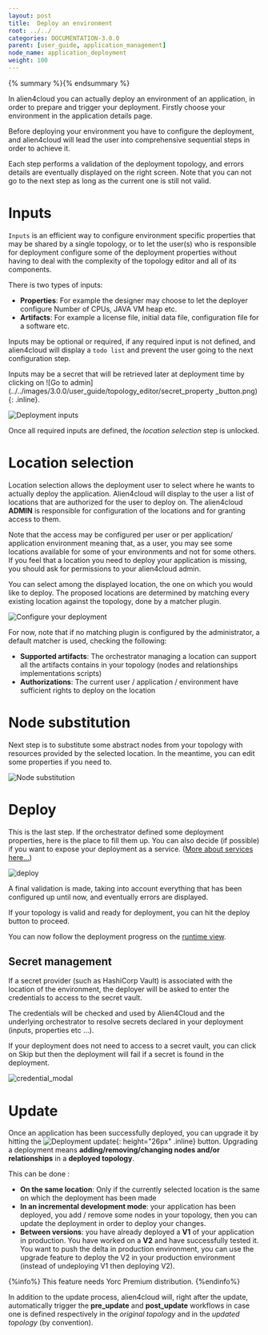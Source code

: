 ```yaml
---
layout: post
title:  Deploy an environment
root: ../../
categories: DOCUMENTATION-3.0.0
parent: [user_guide, application_management]
node_name: application_deployment
weight: 100
---
```


{% summary %}{% endsummary %}

In alien4cloud you can actually deploy an environment of an application, in order to prepare and trigger your deployment. Firstly choose your environment in the application details page.

Before deploying your environment you have to configure the deployment, and alien4cloud will lead the user into comprehensive sequential steps in order to achieve it.

Each step performs a validation of the deployment topology, and errors details are eventually displayed on the right screen. Note that you can not go to the next step as long as the current one is still not valid.

# Inputs

`Inputs` is an efficient way to configure environment specific properties that may be shared by a single topology, or to let the user(s) who is responsible for deployment configure some of the deployment properties without having to deal with the complexity of the topology editor and all of its components.

There is two types of inputs:

* __Properties__: For example the designer may choose to let the deployer configure Number of CPUs, JAVA VM heap etc.
* __Artifacts__: For example a license file, initial data file, configuration file for a software etc.

Inputs may be optional or required, if any required input is not defined, and alien4cloud will display a `todo list` and prevent the user going to the next configuration step.

Inputs may be a secret that will be retrieved later at deployment time by clicking on ![Go to admin](../../images/3.0.0/user_guide/topology_editor/secret_property _button.png){: .inline}.

![Deployment inputs](../../images/3.0.0/user_guide/applications/deployment/user_guide_deployment_setup_inputs.png)

Once all required inputs are defined, the *location selection* step is unlocked.

# Location selection

Location selection allows the deployment user to select where he wants to actually deploy the application. Alien4cloud will display to the user a list of locations that are authorized for the user to deploy on. The alien4cloud __ADMIN__ is responsible for configuration of the locations and for granting access to them.

Note that the access may be configured per user or per application/ application environment meaning that, as a user, you may see some locations available for some of your environments and not for some others. If you feel that a location you need to deploy your application is missing, you should ask for permissions to your alien4cloud admin.

You can select among the displayed location, the one on which you would like to deploy.
The proposed locations are determined by matching every existing location against the topology, done by a matcher plugin.

![Configure your deployment](../../images/3.0.0/user_guide/applications/deployment/user_guide_deployment_setup.png)

 For now, note that if no matching plugin is configured by the administrator, a default matcher is used, checking the following:

* __Supported artifacts__: The orchestrator managing a location can support all the artifacts contains in your topology (nodes and relationships implementations scripts)
* __Authorizations__: The current user / application / environment have sufficient rights to deploy on the location

# Node substitution

Next step is to substitute some abstract nodes from your topology with resources provided by the selected location.
In the meantime, you can edit some properties if you need to.

![Node substitution](../../images/3.0.0/user_guide/applications/deployment/user_guide_deployment_setup_substitution.png)

# Deploy
This is the last step. If the orchestrator defined some deployment properties, here is the place to fill them up.
You can also decide (if possible) if you want to expose your deployment as a service. ([More about services here...](#/documentation/3.0.0/concepts/services.html))

![deploy](../../images/3.0.0/user_guide/applications/deployment/deployment_deploy.png)

A final validation is made, taking into account everything that has been configured up until now, and eventually errors are displayed.

If your topology is valid and ready for deployment, you can hit the deploy button to proceed.

You can now follow the deployment progress on the [runtime view](#/documentation/3.0.0/user_guide/application_runtime.html).


## Secret management

If a secret provider (such as HashiCorp Vault) is associated with the location of the environment, the deployer will be asked to enter the credentials to access to the secret vault.

The credentials will be checked and used by Alien4Cloud and the underlying orchestrator to resolve secrets declared in your deployment (inputs, properties etc ...).

If your deployment does not need to access to a secret vault, you can click on Skip but then the deployment will fail if a secret is found in the deployment.

![credential_modal](../../images/3.0.0/user_guide/applications/deployment/credential_modal.png)


# Update

Once an application has been successfully deployed, you can upgrade it by hitting the ![Deployment update](../../images/user_guide/application/deployment/update_btn.png){: height="26px" .inline} button.
Upgrading a deployment means __adding/removing/changing nodes and/or relationships__ in a __deployed topology__.

This can be done :

* __On the same location__: Only if the currently selected location is the same on which the deployment has been made
* __In an incremental development mode__: your application has been deployed, you add / remove some nodes in your topology, then you can update the deployment in order to deploy your changes.
* __Between versions__: you have already deployed a __V1__ of your application in production. You have worked on a __V2__ and have successfully tested it. You want to push the delta in production environment, you can use the upgrade feature to deploy the V2 in your production environment (instead of undeploying V1 then deploying V2).

{%info%}
This feature needs Yorc Premium distribution.
{%endinfo%}

In addition to the update process, alien4cloud will, right after the update, automatically trigger the __pre_update__ and __post_update__ workflows in case one is defined respectively in the _original topology_ and in the _updated topology_ (by convention). 

